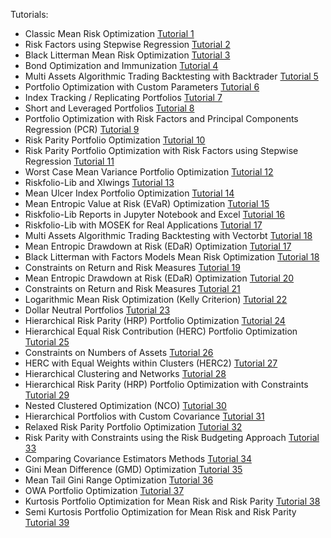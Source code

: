 Tutorials:

- Classic Mean Risk Optimization [Tutorial 1](https://github.com/microprediction/Riskfolio-Lib/blob/master/examples/Tutorial%201.ipynb)
- Risk Factors using Stepwise Regression [Tutorial 2](https://github.com/microprediction/Riskfolio-Lib/blob/master/examples/Tutorial%202.ipynb)
- Black Litterman Mean Risk Optimization [Tutorial 3](https://github.com/microprediction/Riskfolio-Lib/blob/master/examples/Tutorial%203.ipynb) 
- Bond Optimization and Immunization [Tutorial 4](https://github.com/microprediction/Riskfolio-Lib/blob/master/examples/Tutorial%204.ipynb)
- Multi Assets Algorithmic Trading Backtesting with Backtrader [Tutorial 5](https://github.com/microprediction/Riskfolio-Lib/blob/master/examples/Tutorial%205.ipynb)
- Portfolio Optimization with Custom Parameters [Tutorial 6](https://github.com/microprediction/Riskfolio-Lib/blob/master/examples/Tutorial%206.ipynb)
- Index Tracking / Replicating Portfolios [Tutorial 7](https://github.com/microprediction/Riskfolio-Lib/blob/master/examples/Tutorial%207.ipynb)
- Short and Leveraged Portfolios [Tutorial 8](https://github.com/microprediction/Riskfolio-Lib/blob/master/examples/Tutorial%208.ipynb)
- Portfolio Optimization with Risk Factors and Principal Components Regression (PCR) [Tutorial 9](https://github.com/microprediction/Riskfolio-Lib/blob/master/examples/Tutorial%209.ipynb)
- Risk Parity Portfolio Optimization [Tutorial 10](https://github.com/microprediction/Riskfolio-Lib/blob/master/examples/Tutorial%2010.ipynb)
- Risk Parity Portfolio Optimization with Risk Factors using Stepwise Regression [Tutorial 11](https://github.com/microprediction/Riskfolio-Lib/blob/master/examples/Tutorial%2011.ipynb)
- Worst Case Mean Variance Portfolio Optimization [Tutorial 12](https://github.com/microprediction/Riskfolio-Lib/blob/master/examples/Tutorial%2012.ipynb)
- Riskfolio-Lib and Xlwings [Tutorial 13](https://github.com/microprediction/Riskfolio-Lib/blob/master/examples/Tutorial%2013.ipynb)
- Mean Ulcer Index Portfolio Optimization [Tutorial 14](https://github.com/microprediction/Riskfolio-Lib/blob/master/examples/Tutorial%2014.ipynb)
- Mean Entropic Value at Risk (EVaR) Optimization [Tutorial 15](https://github.com/microprediction/Riskfolio-Lib/blob/master/examples/Tutorial%2015.ipynb)
- Riskfolio-Lib Reports in Jupyter Notebook and Excel [Tutorial 16](https://github.com/microprediction/Riskfolio-Lib/blob/master/examples/Tutorial%2016.ipynb)
- Riskfolio-Lib with MOSEK for Real Applications [Tutorial 17](https://github.com/microprediction/Riskfolio-Lib/blob/master/examples/Tutorial%2017.ipynb)
- Multi Assets Algorithmic Trading Backtesting with Vectorbt [Tutorial 18](https://github.com/microprediction/Riskfolio-Lib/blob/master/examples/Tutorial%2018.ipynb)
- Mean Entropic Drawdown at Risk (EDaR) Optimization [Tutorial 17](https://github.com/microprediction/Riskfolio-Lib/blob/master/examples/Tutorial%2019.ipynb)
- Black Litterman with Factors Models Mean Risk Optimization [Tutorial 18](https://github.com/microprediction/Riskfolio-Lib/blob/master/examples/Tutorial%2020.ipynb)
- Constraints on Return and Risk Measures [Tutorial 19](https://github.com/microprediction/Riskfolio-Lib/blob/master/examples/Tutorial%2021.ipynb)
- Mean Entropic Drawdown at Risk (EDaR) Optimization [Tutorial 20](https://github.com/microprediction/Riskfolio-Lib/blob/master/examples/Tutorial%2019.ipynb)
- Constraints on Return and Risk Measures [Tutorial 21](https://github.com/microprediction/Riskfolio-Lib/blob/master/examples/Tutorial%2021.ipynb)
- Logarithmic Mean Risk Optimization (Kelly Criterion) [Tutorial 22](https://github.com/microprediction/Riskfolio-Lib/blob/master/examples/Tutorial%2022.ipynb)
- Dollar Neutral Portfolios [Tutorial 23](https://github.com/microprediction/Riskfolio-Lib/blob/master/examples/Tutorial%2023.ipynb)
- Hierarchical Risk Parity (HRP) Portfolio Optimization [Tutorial 24](https://github.com/microprediction/Riskfolio-Lib/blob/master/examples/Tutorial%2024.ipynb)
- Hierarchical Equal Risk Contribution (HERC) Portfolio Optimization [Tutorial 25](https://github.com/microprediction/Riskfolio-Lib/blob/master/examples/Tutorial%2025.ipynb)
- Constraints on Numbers of Assets [Tutorial 26](https://github.com/microprediction/Riskfolio-Lib/blob/master/examples/Tutorial%2026.ipynb)
- HERC with Equal Weights within Clusters (HERC2) [Tutorial 27](https://github.com/microprediction/Riskfolio-Lib/blob/master/examples/Tutorial%2027.ipynb)
- Hierarchical Clustering and Networks [Tutorial 28](https://github.com/microprediction/Riskfolio-Lib/blob/master/examples/Tutorial%2028.ipynb)
- Hierarchical Risk Parity (HRP) Portfolio Optimization with Constraints [Tutorial 29](https://github.com/microprediction/Riskfolio-Lib/blob/master/examples/Tutorial%2029.ipynb)
- Nested Clustered Optimization (NCO) [Tutorial 30](https://github.com/microprediction/Riskfolio-Lib/blob/master/examples/Tutorial%2030.ipynb)
- Hierarchical Portfolios with Custom Covariance [Tutorial 31](https://github.com/microprediction/Riskfolio-Lib/blob/master/examples/Tutorial%2031.ipynb)
- Relaxed Risk Parity Portfolio Optimization [Tutorial 32](https://github.com/microprediction/Riskfolio-Lib/blob/master/examples/Tutorial%2032.ipynb)
- Risk Parity with Constraints using the Risk Budgeting Approach [Tutorial 33](https://github.com/microprediction/Riskfolio-Lib/blob/master/examples/Tutorial%2033.ipynb)
- Comparing Covariance Estimators Methods [Tutorial 34](https://github.com/microprediction/Riskfolio-Lib/blob/master/examples/Tutorial%2034.ipynb)
- Gini Mean Difference (GMD) Optimization [Tutorial 35](https://github.com/microprediction/Riskfolio-Lib/blob/master/examples/Tutorial%2035.ipynb)
- Mean Tail Gini Range Optimization [Tutorial 36](https://github.com/microprediction/Riskfolio-Lib/blob/master/examples/Tutorial%2036.ipynb)
- OWA Portfolio Optimization [Tutorial 37](https://github.com/microprediction/Riskfolio-Lib/blob/master/examples/Tutorial%2037.ipynb)
- Kurtosis Portfolio Optimization for Mean Risk and Risk Parity [Tutorial 38](https://github.com/microprediction/Riskfolio-Lib/blob/master/examples/Tutorial%2038.ipynb)
- Semi Kurtosis Portfolio Optimization for Mean Risk and Risk Parity [Tutorial 39](https://github.com/microprediction/Riskfolio-Lib/blob/master/examples/Tutorial%2039.ipynb)
